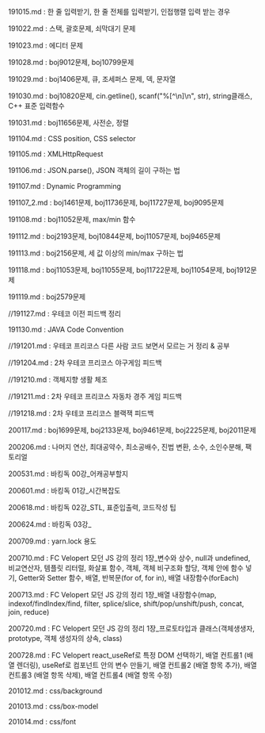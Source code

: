 
191015.md : 한 줄 입력받기, 한 줄 전체를 입력받기, 인접행렬 입력 받는 경우

191022.md : 스택, 괄호문제, 쇠막대기 문제

191023.md : 에디터 문제

191028.md : boj9012문제, boj10799문제

191029.md : boj1406문제, 큐, 조세퍼스 문제, 덱, 문자열

191030.md : boj10820문제, cin.getline(), scanf("%[^\n]\n", str), string클래스, C++ 표준 입력함수

191031.md : boj11656문제, 사전순, 정렬

191104.md : CSS position, CSS selector

191105.md : XMLHttpRequest

191106.md : JSON.parse(), JSON 객체의 길이 구하는 법

191107.md : Dynamic Programming

191107_2.md : boj1461문제, boj11736문제, boj11727문제, boj9095문제

191108.md : boj11052문제, max/min 함수

191112.md : boj2193문제, boj10844문제, boj11057문제, boj9465문제

191113.md : boj2156문제, 세 값 이상의 min/max 구하는 법

191118.md : boj11053문제, boj11055문제, boj11722문제, boj11054문제, boj1912문제

191119.md : boj2579문제

//191127.md : 우테코 이전 피드백 정리

191130.md : JAVA Code Convention

//191201.md : 우테코 프리코스 다른 사람 코드 보면서 모르는 거 정리 & 공부

//191204.md : 2차 우테코 프리코스 야구게임 피드백

//191210.md : 객체지향 생활 체조

//191211.md : 2차 우테코 프리코스 자동차 경주 게임 피드백

//191218.md : 2차 우테코 프리코스 블랙잭 피드백

200117.md : boj1699문제, boj2133문제, boj9461문제, boj2225문제, boj2011문제

200206.md : 나머지 연산, 최대공약수, 최소공배수, 진법 변환, 소수, 소인수분해, 팩토리얼

200531.md : 바킹독 00강_어캐공부할지

200601.md : 바킹독 01강_시간복잡도

200618.md : 바킹독 02강_STL, 표준입출력, 코드작성 팁

200624.md : 바킹독 03강_

200709.md : yarn.lock 용도

200710.md : FC Velopert 모던 JS 강의 정리 1장_변수와 상수, null과 undefined, 비교연산자, 템플릿 리터럴, 화살표 함수, 객체, 객체 비구조화 할당, 객체 안에 함수 넣기, Getter와 Setter 함수, 배열, 반복문(for of, for in), 배열 내장함수(forEach)

200713.md : FC Velopert 모던 JS 강의 정리 1장_배열 내장함수(map, indexof/findIndex/find, filter, splice/slice, shift/pop/unshift/push, concat, join, reduce)

200720.md : FC Velopert 모던 JS 강의 정리 1장_프로토타입과 클래스(객체생생자, prototype, 객체 생성자의 상속, class)


200728.md : FC Velopert react_useRef로 특정 DOM 선택하기, 배열 컨트롤1 (배열 렌더링), useRef로 컴포넌트 안의 변수 만들기, 배열 컨트롤2 (배열 항목 추가), 배열 컨트롤3 (배열 항목 삭제),  배열 컨트롤4 (배열 항목 수정)

201012.md : css/background

201013.md : css/box-model

201014.md : css/font